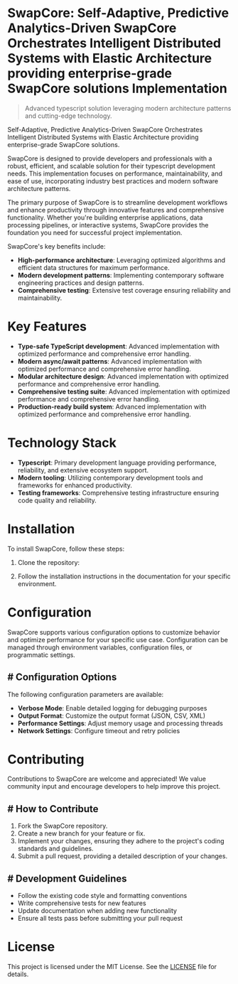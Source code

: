 <!-- fallback_SwapCore_20251019203030_50493 -->

# SwapCore: Self-Adaptive, Predictive Analytics-Driven SwapCore Orchestrates Intelligent Distributed Systems with Elastic Architecture providing enterprise-grade SwapCore solutions Implementation
> Advanced typescript solution leveraging modern architecture patterns and cutting-edge technology.

Self-Adaptive, Predictive Analytics-Driven SwapCore Orchestrates Intelligent Distributed Systems with Elastic Architecture providing enterprise-grade SwapCore solutions.

SwapCore is designed to provide developers and professionals with a robust, efficient, and scalable solution for their typescript development needs. This implementation focuses on performance, maintainability, and ease of use, incorporating industry best practices and modern software architecture patterns.

The primary purpose of SwapCore is to streamline development workflows and enhance productivity through innovative features and comprehensive functionality. Whether you're building enterprise applications, data processing pipelines, or interactive systems, SwapCore provides the foundation you need for successful project implementation.

SwapCore's key benefits include:

* **High-performance architecture**: Leveraging optimized algorithms and efficient data structures for maximum performance.
* **Modern development patterns**: Implementing contemporary software engineering practices and design patterns.
* **Comprehensive testing**: Extensive test coverage ensuring reliability and maintainability.

# Key Features

* **Type-safe TypeScript development**: Advanced implementation with optimized performance and comprehensive error handling.
* **Modern async/await patterns**: Advanced implementation with optimized performance and comprehensive error handling.
* **Modular architecture design**: Advanced implementation with optimized performance and comprehensive error handling.
* **Comprehensive testing suite**: Advanced implementation with optimized performance and comprehensive error handling.
* **Production-ready build system**: Advanced implementation with optimized performance and comprehensive error handling.

# Technology Stack

* **Typescript**: Primary development language providing performance, reliability, and extensive ecosystem support.
* **Modern tooling**: Utilizing contemporary development tools and frameworks for enhanced productivity.
* **Testing frameworks**: Comprehensive testing infrastructure ensuring code quality and reliability.

# Installation

To install SwapCore, follow these steps:

1. Clone the repository:


2. Follow the installation instructions in the documentation for your specific environment.

# Configuration

SwapCore supports various configuration options to customize behavior and optimize performance for your specific use case. Configuration can be managed through environment variables, configuration files, or programmatic settings.

## # Configuration Options

The following configuration parameters are available:

* **Verbose Mode**: Enable detailed logging for debugging purposes
* **Output Format**: Customize the output format (JSON, CSV, XML)
* **Performance Settings**: Adjust memory usage and processing threads
* **Network Settings**: Configure timeout and retry policies

# Contributing

Contributions to SwapCore are welcome and appreciated! We value community input and encourage developers to help improve this project.

## # How to Contribute

1. Fork the SwapCore repository.
2. Create a new branch for your feature or fix.
3. Implement your changes, ensuring they adhere to the project's coding standards and guidelines.
4. Submit a pull request, providing a detailed description of your changes.

## # Development Guidelines

* Follow the existing code style and formatting conventions
* Write comprehensive tests for new features
* Update documentation when adding new functionality
* Ensure all tests pass before submitting your pull request

# License

This project is licensed under the MIT License. See the [LICENSE](https://github.com/xxxPOUPOUxxx/SwapCore/blob/main/LICENSE) file for details.
